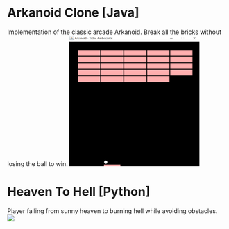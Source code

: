 # Arkanoid Clone [Java]
Implementation of the classic arcade Arkanoid. Break all the bricks without losing the ball to win.
<img src="Java/Arkanoid/Arkanoid.gif" width="300"/>

# Heaven To Hell [Python]
Player falling from sunny heaven to burning hell while avoiding obstacles.
<img src="Python/HeavenToHell.gif" width="300"/>


